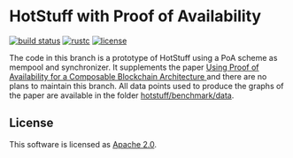 # HotStuff with Proof of Availability

[![build status](https://img.shields.io/github/workflow/status/asonnino/hotstuff/Build/lazy-dolphin?style=flat-square&logo=github)](https://github.com/asonnino/hotstuff/actions)
[![rustc](https://img.shields.io/badge/rustc-1.51+-blue?style=flat-square&logo=rust)](https://www.rust-lang.org)
[![license](https://img.shields.io/badge/license-Apache-blue.svg?style=flat-square)](LICENSE)

The code in this branch is a prototype of HotStuff using a PoA scheme as mempool and synchronizer. It supplements the paper [Using Proof of Availability for a Composable Blockchain Architecture ]() and there are no plans to maintain this branch. All data points used to produce the graphs of the paper are available in the folder [hotstuff/benchmark/data](benchmark/data/).

## License
This software is licensed as [Apache 2.0](LICENSE).
